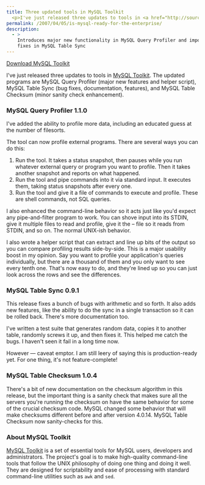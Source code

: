 ```yaml
---
title: Three updated tools in MySQL Toolkit
  <p>I've just released three updates to tools in <a href="http://sourceforge.net/projects/mysqltoolkit">MySQL Toolkit</a>.  The updated programs are MySQL Query Profiler (major new features and helper script), MySQL Table Sync (bug fixes, documentation, features), and MySQL Table Checksum (minor sanity check enhancement).</p>
permalink: /2007/04/05/is-mysql-ready-for-the-enterprise/
description:
  - >
    Introduces major new functionality in MySQL Query Profiler and important bug
    fixes in MySQL Table Sync
---
```

<p class="download">
  <a href="http://code.google.com/p/maatkit">Download MySQL Toolkit</a>
</p>

I've just released three updates to tools in [MySQL Toolkit][1]. The updated programs are MySQL Query Profiler (major new features and helper script), MySQL Table Sync (bug fixes, documentation, features), and MySQL Table Checksum (minor sanity check enhancement).

### MySQL Query Profiler 1.1.0

I've added the ability to profile more data, including an educated guess at the number of filesorts.

The tool can now profile external programs. There are several ways you can do this:

1.  Run the tool. It takes a status snapshot, then pauses while you run whatever external query or program you want to profile. Then it takes another snapshot and reports on what happened.
2.  Run the tool and pipe commands into it via standard input. It executes them, taking status snapshots after every one.
3.  Run the tool and give it a file of commands to execute and profile. These are shell commands, not SQL queries.

I also enhanced the command-line behavior so it acts just like you'd expect any pipe-and-filter program to work. You can shove input into its STDIN, give it multiple files to read and profile, give it the &#8211; file so it reads from STDIN, and so on. The normal UNIX-ish behavior.

I also wrote a helper script that can extract and line up bits of the output so you can compare profiling results side-by-side. This is a major usability boost in my opinion. Say you want to profile your application's queries individually, but there are a thousand of them and you only want to see every tenth one. That's now easy to do, and they're lined up so you can just look across the rows and see the differences.

### MySQL Table Sync 0.9.1

This release fixes a bunch of bugs with arithmetic and so forth. It also adds new features, like the ability to do the sync in a single transaction so it can be rolled back. There's more documentation too.

I've written a test suite that generates random data, copies it to another table, randomly screws it up, and then fixes it. This helped me catch the bugs. I haven't seen it fail in a long time now.

However &#8212; caveat emptor. I am still leery of saying this is production-ready yet. For one thing, it's not feature-complete!

### MySQL Table Checksum 1.0.4

There's a bit of new documentation on the checksum algorithm in this release, but the important thing is a sanity check that makes sure all the servers you're running the checksum on have the same behavior for some of the crucial checksum code. MySQL changed some behavior that will make checksums different before and after version 4.0.14. MySQL Table Checksum now sanity-checks for this.

### About MySQL Toolkit

[MySQL Toolkit][1] is a set of essential tools for MySQL users, developers and administrators. The project's goal is to make high-quality command-line tools that follow the UNIX philosophy of doing one thing and doing it well. They are designed for scriptability and ease of processing with standard command-line utilities such as `awk` and `sed`.

 [1]: http://code.google.com/p/maatkit
